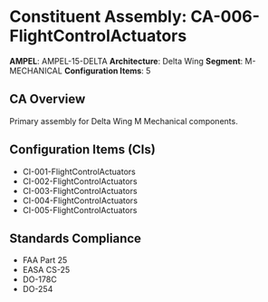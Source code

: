 # Constituent Assembly: CA-006-FlightControlActuators

**AMPEL**: AMPEL-15-DELTA
**Architecture**: Delta Wing
**Segment**: M-MECHANICAL
**Configuration Items**: 5

## CA Overview
Primary assembly for Delta Wing M Mechanical components.

## Configuration Items (CIs)
- CI-001-FlightControlActuators
- CI-002-FlightControlActuators
- CI-003-FlightControlActuators
- CI-004-FlightControlActuators
- CI-005-FlightControlActuators

## Standards Compliance
- FAA Part 25
- EASA CS-25
- DO-178C
- DO-254
